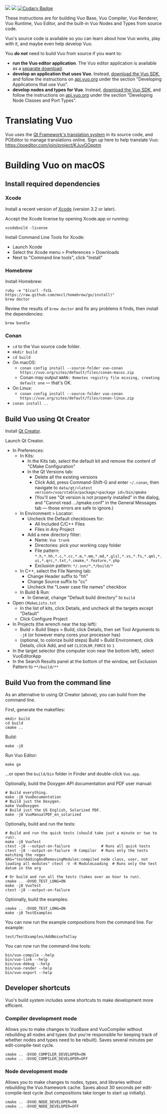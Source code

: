 ![](https://tokei.rs/b1/github/vuo/vuo) ![](https://tokei.rs/b1/github/vuo/vuo?category=comments)
[![Codacy Badge](https://api.codacy.com/project/badge/Grade/ca246f89ad984204a5ba66698c9b3228)](https://www.codacy.com/app/smokris/vuo?utm_source=github.com&utm_medium=referral&utm_content=vuo/vuo&utm_campaign=badger)

These instructions are for building Vuo Base, Vuo Compiler, Vuo Renderer, Vuo Runtime, Vuo Editor, and the built-in Vuo Nodes and Types from source code.

Vuo's source code is available so you can learn about how Vuo works, play with it, and maybe even help develop Vuo.

You ***do not*** need to build Vuo from source if you want to:

   - **run the Vuo editor application**.  The Vuo editor application is available as a [separate download](https://vuo.org/download).
   - **develop an application that uses Vuo**.  Instead, [download the Vuo SDK](https://vuo.org/download), and follow the instructions on [api.vuo.org](https://api.vuo.org) under the section "Developing Applications that use Vuo".
   - **develop nodes and types for Vuo**.  Instead, [download the Vuo SDK](https://vuo.org/download), and follow the instructions on [api.vuo.org](https://api.vuo.org) under the section "Developing Node Classes and Port Types".


# Translating Vuo
Vuo uses the [Qt Framework's translation system](https://doc.qt.io/qt-5/qtlinguist-index.html) in its source code, and POEditor to manage translations online.  Sign up here to help translate Vuo: <https://poeditor.com/join/project/KJuvGOpptm>


# Building Vuo on macOS


## Install required dependencies

### Xcode

Install a recent version of [Xcode](https://developer.apple.com/xcode/) (version 3.2 or later).

Accept the Xcode license by opening Xcode.app or running:

    xcodebuild -license

Install Command Line Tools for Xcode:

   - Launch Xcode
   - Select the Xcode menu > Preferences > Downloads
   - Next to "Command line tools", click "Install"

### Homebrew

Install Homebrew:

    ruby -e "$(curl -fsSL https://raw.github.com/mxcl/homebrew/go/install)"
    brew doctor

Review the results of `brew doctor` and fix any problems it finds, then install the dependencies:

    brew bundle

### Conan
   - `cd` to the Vuo source code folder.
   - `mkdir build`
   - `cd build`
   - On macOS:
      - `conan config install --source-folder vuo-conan https://vuo.org/sites/default/files/conan-macos.zip`
      - Conan may output `WARN: Remotes registry file missing, creating default one` — that's OK.
   - On Linux:
      - `conan config install --source-folder vuo-conan https://vuo.org/sites/default/files/conan-linux.zip`
   - `conan install ..`


## Build Vuo using Qt Creator

Install [Qt Creator](https://download.qt.io/official_releases/qtcreator/).

Launch Qt Creator.

   - In Preferences:
      - In Kits:
         - In the Kits tab, select the default kit and remove the content of "CMake Configuration"
         - In the Qt Versions tab:
            - Delete all the existing versions
            - Click Add, press Command-Shift-G and enter `~/.conan`, then navigate to `data/qt/<latest version>/vuo/stable/package/<package id>/bin/qmake`
            - (You'll see "Qt version is not properly installed" in the dialog, and "Cannot read …/qmake.conf" in the General Messages tab — those errors are safe to ignore.)
      - In Environment > Locator:
         - Uncheck the Default checkboxes for:
            - All Included C/C++ Files
            - Files in Any Project
         - Add a new directory filter:
            - Name: `Vuo trunk`
            - Directories: pick your working copy folder
            - File pattern: `*.h,*.hh,*.c,*.cc,*.m,*.mm,*.md,*.glsl,*.vs,*.fs,*.qml,*.ui,*.qrc,*.txt,*.cmake,*.feature,*.php`
            - Exclusion pattern: `*/.svn/*,*/build/*`
      - In C++, select the File Naming tab:
         - Change Header suffix to "hh"
         - Change Source suffix to "cc"
         - Uncheck the "Lower case file names" checkbox
      - In Build & Run:
         - In General, change "Default build directory" to `build`
   - Open `CMakeLists.txt`
      - In the list of kits, click Details, and uncheck all the targets except "Default"
      - Click Configure Project
   - In Projects (the wrench near the top left):
      - Build > Build Steps > Build, click Details, then set Tool Arguments to `-j8` (or however many cores your processor has)
      - (optional, to colorize build steps) Build > Build Environment, click Details, click Add, and set `CLICOLOR_FORCE` to `1`
   - In the target selector (the computer icon near the bottom left), select VuoEditorApp
   - In the Search Results panel at the bottom of the window, set Exclusion Pattern to `**/build/**`

## Build Vuo from the command line

As an alternative to using Qt Creator (above), you can build from the command line.

First, generate the makefiles:

    mkdir build
    cd build
    cmake ..

Build:

    make -j8

Run Vuo Editor:

    make go

…or open the `build/bin` folder in Finder and double-click `Vuo.app`.

Optionally, build the Doxygen API documentation and PDF user manual:

    # Build everything.
    make -j8 VuoDocumentation
    # Build just the Doxygen.
    make VuoDoxygen
    # Build just the US English, Solarized PDF.
    make -j8 VuoManualPDF_en_solarized

Optionally, build and run the tests:

    # Build and run the quick tests (should take just a minute or two to run).
    make -j8 VuoTest
    ctest -j8 --output-on-failure              # Runs all quick tests
    ctest -j8 --output-on-failure -R Compiler  # Runs only the tests matching the regex
    ARG="testAddingAndRemovingModules:compiled node class, user, not loading all modules" ctest -V -R ModuleLoading  # Runs only the test datum in the arg

    # Or build and run all the tests (takes over an hour to run).
    cmake .. -DVUO_TEST_LONG=ON
    make -j8 VuoTest
    ctest -j8 --output-on-failure

Optionally, build the examples:

    cmake .. -DVUO_TEST_LONG=ON
    make -j8 TestExamples

You can now run the example compositions from the command line. For example:

    test/TestExamples/AddNoiseToClay

You can now run the command-line tools:

    bin/vuo-compile --help
    bin/vuo-link --help
    bin/vuo-debug --help
    bin/vuo-render --help
    bin/vuo-export --help

## Developer shortcuts
Vuo's build system includes some shortcuts to make development more efficient.

### Compiler development mode
Allows you to make changes to VuoBase and VuoCompiler without rebuilding all nodes and types (but you're responsible for keeping track of whether nodes and types need to be rebuilt).  Saves several minutes per edit-compile-test cycle.

    cmake .. -DVUO_COMPILER_DEVELOPER=ON
    cmake .. -DVUO_COMPILER_DEVELOPER=OFF

### Node development mode
Allows you to make changes to nodes, types, and libraries without rebuilding the Vuo.framework cache.  Saves about 30 seconds per edit-compile-test cycle (but compositions take longer to start up initially).

    cmake .. -DVUO_NODE_DEVELOPER=ON
    cmake .. -DVUO_NODE_DEVELOPER=OFF
